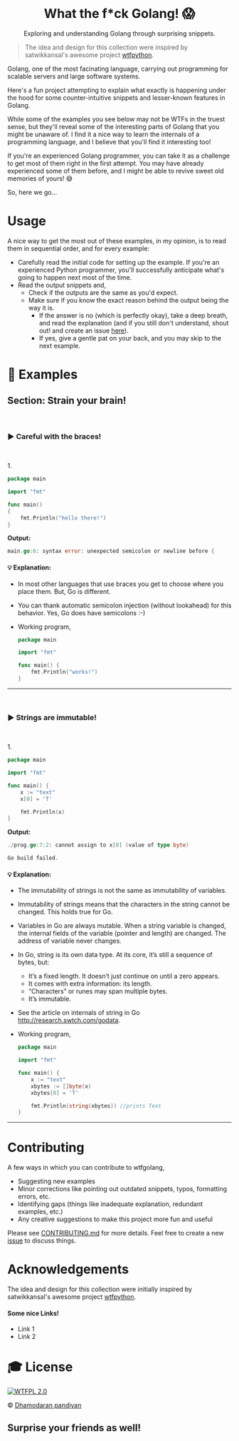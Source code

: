 <p align="center"><img src="/images/logo.png" alt=""></p>
<h1 align="center">What the f*ck Golang! 😱</h1>
<p align="center">Exploring and understanding Golang through surprising snippets.</p>

> The idea and design for this collection were inspired by satwikkansal's awesome project [wtfpython](https://github.com/satwikkansal/wtfpython). 

Golang, one of the most facinating language, carrying out programming for scalable servers and large software systems. 
<!-- 
The Golang programming language was built to fill in the gaps of C++ and Java that Google came across while working with its servers and distributed systems. -->

Here's a fun project attempting to explain what exactly is happening under the hood for some counter-intuitive snippets and lesser-known features in Golang.

While some of the examples you see below may not be WTFs in the truest sense, but they'll reveal some of the interesting parts of Golang that you might be unaware of. I find it a nice way to learn the internals of a programming language, and I believe that you'll find it interesting too!

If you're an experienced Golang programmer, you can take it as a challenge to get most of them right in the first attempt. You may have already experienced some of them before, and I might be able to revive sweet old memories of yours! :sweat_smile:


So, here we go...



# Usage

A nice way to get the most out of these examples, in my opinion, is to read them in sequential order, and for every example:
- Carefully read the initial code for setting up the example. If you're an experienced Python programmer, you'll successfully anticipate what's going to happen next most of the time.
- Read the output snippets and,
  + Check if the outputs are the same as you'd expect.
  + Make sure if you know the exact reason behind the output being the way it is.
    - If the answer is no (which is perfectly okay), take a deep breath, and read the explanation (and if you still don't understand, shout out! and create an issue [here](https://github.com/dhamodaran-pandiyan/wtfgolang/issues)).
    - If yes, give a gentle pat on your back, and you may skip to the next example.




# 👀 Examples

## Section: Strain your brain!

<br>

### ▶ Careful with the braces!

<br>

1\.

```go
package main

import "fmt"

func main()  
{ 
    fmt.Println("hello there!")
}
```

**Output:**

```go
main.go:6: syntax error: unexpected semicolon or newline before {
```



#### 💡 Explanation:
+ In most other languages that use braces you get to choose where you place them. But, Go is different. 
+ You can thank automatic semicolon injection (without lookahead) for this behavior. Yes, Go does have semicolons :-)
+ Working program, 
      
    ```go
    package main

    import "fmt"

    func main() {  
        fmt.Println("works!")
    }
    ```



---


<br>

### ▶ Strings are immutable!

<br>

1\.

```go
package main

import "fmt"

func main() {
    x := "text"
    x[0] = 'T'

    fmt.Println(x)
}
```

**Output:**

```go
./prog.go:7:2: cannot assign to x[0] (value of type byte)

Go build failed.
```


#### 💡 Explanation:

- The immutability of strings is not the same as immutability of variables.

- Immutability of strings means that the characters in the string cannot be changed. This holds true for Go. 

- Variables in Go are always mutable. When a string variable is changed, the internal fields of the variable (pointer and length) are changed. The address of variable never changes.

- In Go, string is its own data type. At its core, it’s still a sequence of bytes, but:
  - It’s a fixed length. It doesn’t just continue on until a zero appears.
  - It comes with extra information: its length.
  - “Characters” or runes may span multiple bytes.
  - It’s immutable.

+ See the article on internals of string in Go http://research.swtch.com/godata.

+ Working program, 
      
    ```go
    package main

    import "fmt"

    func main() {
        x := "text"
        xbytes := []byte(x)
        xbytes[0] = 'T'

        fmt.Println(string(xbytes)) //prints Text
    }
    ```



---

# Contributing

A few ways in which you can contribute to wtfgolang,

- Suggesting new examples
- Minor corrections like pointing out outdated snippets, typos, formatting errors, etc.
- Identifying gaps (things like inadequate explanation, redundant examples, etc.)
- Any creative suggestions to make this project more fun and useful

Please see [CONTRIBUTING.md](/CONTRIBUTING.md) for more details. Feel free to create a new [issue](https://github.com/dhamodaran-pandiyan/wtfgolang/issues/new/choose) to discuss things.


# Acknowledgements

The idea and design for this collection were initially inspired by satwikkansal's awesome project [wtfpython](https://github.com/satwikkansal/wtfpython). 

#### Some nice Links!
* Link 1
* Link 2


# 🎓 License

[![WTFPL 2.0][license-image]][license-url]

&copy; [Dhamodaran pandiyan](https://github.com/dhamodaran-pandiyan)

[license-url]: http://www.wtfpl.net
[license-image]: https://img.shields.io/badge/License-WTFPL%202.0-lightgrey.svg?style=flat-square

## Surprise your friends as well!
